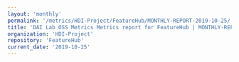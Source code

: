 ```yaml
---
layout: 'monthly'
permalink: '/metrics/HDI-Project/FeatureHub/MONTHLY-REPORT-2019-10-25/'
title: 'DAI Lab OSS Metrics Metrics report for FeatureHub | MONTHLY-REPORT-2019-10-25'
organization: 'HDI-Project'
repository: 'FeatureHub'
current_date: '2019-10-25'
---
```

